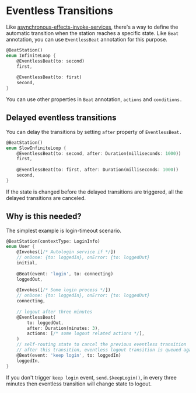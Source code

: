 # Eventless Transitions

Like [asynchronous-effects-invoke-services](asynchronous-effects-invoke-services/ "mention"), there's a way to define the automatic transition when the station reaches a specific state. Like `Beat` annotation, you can use `EventlessBeat` annotation for this purpose.&#x20;

```dart
@BeatStation()
enum InfiniteLoop {
    @EventlessBeat(to: second)
    first,
    
    @EventlessBeat(to: first)
    second,
}
```

You can use other properties in `Beat` annotation, `actions` and `conditions.`

## Delayed eventless transitions

You can delay the transitions by setting `after` property of `EventlessBeat.`

```dart
@BeatStation()
enum SlowInfiniteLoop {
    @EventlessBeat(to: second, after: Duration(milliseconds: 1000))
    first,
    
    @EventlessBeat(to: first, after: Duration(milliseconds: 1000))
    second,
}
```

If the state is changed before the delayed transitions are triggered, all the delayed transitions are canceled.

## Why is this needed?&#x20;

The simplest example is login-timeout scenario.

```dart
@BeatStation(contextType: LoginInfo)
enum User {
    @Invokes([/* Autologin service if */])
    // onDone: {to: loggedIn}, onError: {to: loggedOut}
    initial, 
    
    @Beat(event: 'login', to: connecting)
    loggedOut,
    
    @Invokes([/* Some login process */]) 
    // onDone: {to: loggedIn}, onError: {to: loggedOut}
    connecting, 
    
    // logout after three minutes
    @EventlessBeat(
        to: loggedOut,
        after: Duration(minutes: 3),
        actions: [/* some logout related actions */],
    )
    // self-routing state to cancel the previous eventless transition
    // after this transition, eventless logout transition is queued again.
    @Beat(event: 'keep login', to: loggedIn)
    loggedIn,
}
```

If you don't trigger `keep login` event, `send.$keepLogin()`, in every three minutes then eventless transition will change state to logout.&#x20;
